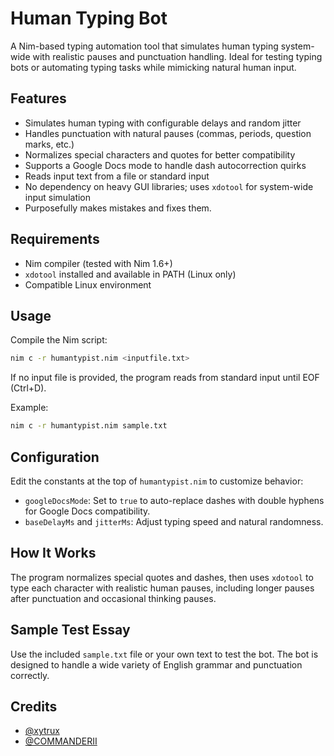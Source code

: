 # Human Typing Bot

A Nim-based typing automation tool that simulates human typing system-wide with realistic pauses and punctuation handling. Ideal for testing typing bots or automating typing tasks while mimicking natural human input.

## Features

* Simulates human typing with configurable delays and random jitter
* Handles punctuation with natural pauses (commas, periods, question marks, etc.)
* Normalizes special characters and quotes for better compatibility
* Supports a Google Docs mode to handle dash autocorrection quirks
* Reads input text from a file or standard input
* No dependency on heavy GUI libraries; uses `xdotool` for system-wide input simulation
* Purposefully makes mistakes and fixes them.

## Requirements

* Nim compiler (tested with Nim 1.6+)
* `xdotool` installed and available in PATH (Linux only)
* Compatible Linux environment

## Usage

Compile the Nim script:

```bash
nim c -r humantypist.nim <inputfile.txt>
```

If no input file is provided, the program reads from standard input until EOF (Ctrl+D).

Example:

```bash
nim c -r humantypist.nim sample.txt
```

## Configuration

Edit the constants at the top of `humantypist.nim` to customize behavior:

* `googleDocsMode`: Set to `true` to auto-replace dashes with double hyphens for Google Docs compatibility.
* `baseDelayMs` and `jitterMs`: Adjust typing speed and natural randomness.

## How It Works

The program normalizes special quotes and dashes, then uses `xdotool` to type each character with realistic human pauses, including longer pauses after punctuation and occasional thinking pauses.

## Sample Test Essay

Use the included `sample.txt` file or your own text to test the bot. The bot is designed to handle a wide variety of English grammar and punctuation correctly.

## Credits

- [@xytrux](https://github.com/xytrux)
- [@COMMANDERII](https://github.com/COMMANDERII)
